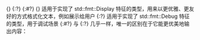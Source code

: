 {} {:?} {:#?}
{} 适用于实现了 std::fmt::Display 特征的类型，用来以更优雅、更友好的方式格式化文本，例如展示给用户
{:?} 适用于实现了 std::fmt::Debug 特征的类型，用于调试场景
{:#?} 与 {:?} 几乎一样，唯一的区别在于它能更优美地输出内容：